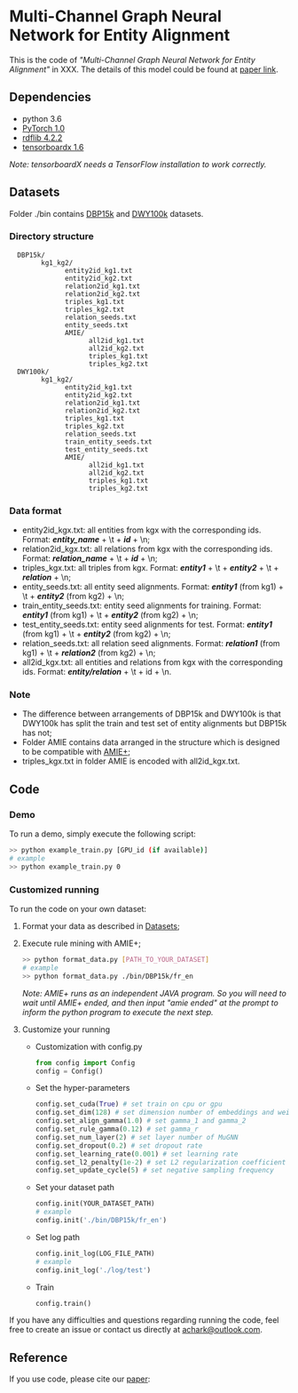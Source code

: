 # Multi-Channel Graph Neural Network for Entity Alignment

This is the code of *"Multi-Channel Graph Neural Network for Entity Alignment"* in XXX. The details of this model could be found at [paper link](www.google.com).

## Dependencies

* python 3.6
* [PyTorch 1.0](https://pytorch.org/get-started/locally/)
* [rdflib 4.2.2](https://pypi.org/project/rdflib/)
* [tensorboardx 1.6](https://pypi.org/project/tensorboardX/)

*Note: tensorboardX needs a TensorFlow installation to work correctly.*

## Datasets

Folder ./bin contains [DBP15k](https://github.com/nju-websoft/JAPE) and [DWY100k](https://github.com/nju-websoft/BootEA) datasets.

### Directory structure

      DBP15k/
            kg1_kg2/
                  entity2id_kg1.txt
                  entity2id_kg2.txt
                  relation2id_kg1.txt
                  relation2id_kg2.txt
                  triples_kg1.txt
                  triples_kg2.txt
                  relation_seeds.txt
                  entity_seeds.txt
                  AMIE/
                        all2id_kg1.txt
                        all2id_kg2.txt
                        triples_kg1.txt
                        triples_kg2.txt
      DWY100k/
            kg1_kg2/
                  entity2id_kg1.txt
                  entity2id_kg2.txt
                  relation2id_kg1.txt
                  relation2id_kg2.txt
                  triples_kg1.txt
                  triples_kg2.txt
                  relation_seeds.txt
                  train_entity_seeds.txt
                  test_entity_seeds.txt
                  AMIE/
                        all2id_kg1.txt
                        all2id_kg2.txt
                        triples_kg1.txt
                        triples_kg2.txt

### Data format

* entity2id_kgx.txt: all entities from kgx with the corresponding ids. Format: ***entity_name*** + \t + ***id*** + \n;
* relation2id_kgx.txt: all relations from kgx with the corresponding ids. Format: ***relation_name*** + \t + ***id*** + \n;
* triples_kgx.txt: all triples from kgx. Format: ***entity1*** + \t + ***entity2*** + \t + ***relation*** + \n;
* entity_seeds.txt: all entity seed alignments. Format: ***entity1*** (from kg1) + \t + ***entity2*** (from kg2) + \n;
* train_entity_seeds.txt: entity seed alignments for training. Format: ***entity1*** (from kg1) + \t + ***entity2*** (from kg2) + \n;
* test_entity_seeds.txt: entity seed alignments for test. Format: ***entity1*** (from kg1) + \t + ***entity2*** (from kg2) + \n;
* relation_seeds.txt: all relation seed alignments. Format: ***relation1*** (from kg1) + \t + ***relation2*** (from kg2) + \n;
* all2id_kgx.txt: all entities and relations from kgx with the corresponding ids. Format: ***entity/relation*** + \t + id + \n.

### Note

* The difference between arrangements of DBP15k and DWY100k is that DWY100k has split the train and test set of entity alignments but DBP15k has not;
* Folder AMIE contains data arranged in the structure which is designed to be compatible with [AMIE+](https://www.mpi-inf.mpg.de/departments/databases-and-information-systems/research/yago-naga/amie/);
* triples_kgx.txt in folder AMIE is encoded with all2id_kgx.txt.

## Code

### Demo

To run a demo, simply execute the following script:

```bash
>> python example_train.py [GPU_id (if available)]
# example
>> python example_train.py 0
```

### Customized running

To run the code on your own dataset:

1. Format your data as described in [Datasets](#Datasets);
2. Execute rule mining with AMIE+;

      ```bash
      >> python format_data.py [PATH_TO_YOUR_DATASET]
      # example
      >> python format_data.py ./bin/DBP15k/fr_en
      ```

      *Note: AMIE+ runs as an independent JAVA program. So you will need to wait until AMIE+ ended, and then input "amie ended" at the prompt to inform the python program to execute the next step.*

3. Customize your running

   * Customization with config.py

      ```python
      from config import Config
      config = Config()
      ```

   * Set the hyper-parameters

      ```python
      config.set_cuda(True) # set train on cpu or gpu
      config.set_dim(128) # set dimension number of embeddings and weight matrices
      config.set_align_gamma(1.0) # set gamma_1 and gamma_2
      config.set_rule_gamma(0.12) # set gamma_r
      config.set_num_layer(2) # set layer number of MuGNN
      config.set_dropout(0.2) # set dropout rate
      config.set_learning_rate(0.001) # set learning rate
      config.set_l2_penalty(1e-2) # set L2 regularization coefficient
      config.set_update_cycle(5) # set negative sampling frequency
      ```

   * Set your dataset path

      ```python
      config.init(YOUR_DATASET_PATH)
      # example
      config.init('./bin/DBP15k/fr_en')
      ```

   * Set log path

      ```python
      config.init_log(LOG_FILE_PATH)
      # example
      config.init_log('./log/test')
      ```

   * Train

      ```python
      config.train()
      ```

If you have any difficulties and questions regarding running the code, feel free to create an issue or contact us directly at achark@outlook.com.

## Reference

If you use code, please cite our [paper](www.google.com):